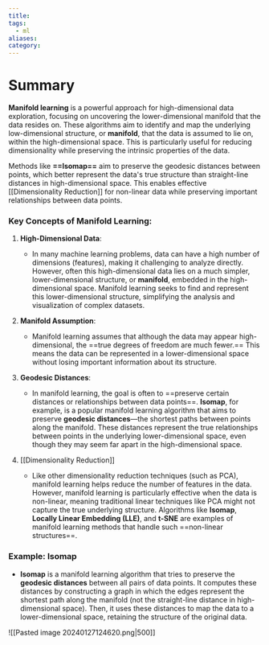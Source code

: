 ```yaml
---
title: 
tags:
  - ml
aliases: 
category:
---
```

# Summary

**Manifold learning** is a powerful approach for high-dimensional data exploration, focusing on uncovering the lower-dimensional manifold that the data resides on. These algorithms aim to identify and map the underlying low-dimensional structure, or **manifold**, that the data is assumed to lie on, within the high-dimensional space. This is particularly useful for reducing dimensionality while preserving the intrinsic properties of the data.

Methods like **==Isomap==** aim to preserve the geodesic distances between points, which better represent the data's true structure than straight-line distances in high-dimensional space. This enables effective [[Dimensionality Reduction]] for non-linear data while preserving important relationships between data points.

### Key Concepts of Manifold Learning:

1. **High-Dimensional Data**:
   - In many machine learning problems, data can have a high number of dimensions (features), making it challenging to analyze directly. However, often this high-dimensional data lies on a much simpler, lower-dimensional structure, or **manifold**, embedded in the high-dimensional space. Manifold learning seeks to find and represent this lower-dimensional structure, simplifying the analysis and visualization of complex datasets.

2. **Manifold Assumption**:
   - Manifold learning assumes that although the data may appear high-dimensional, the ==true degrees of freedom are much fewer.== This means the data can be represented in a lower-dimensional space without losing important information about its structure.

3. **Geodesic Distances**:
   - In manifold learning, the goal is often to ==preserve certain distances or relationships between data points==. **Isomap**, for example, is a popular manifold learning algorithm that aims to preserve **geodesic distances**—the shortest paths between points along the manifold. These distances represent the true relationships between points in the underlying lower-dimensional space, even though they may seem far apart in the high-dimensional space.

4. [[Dimensionality Reduction]]
   - Like other dimensionality reduction techniques (such as PCA), manifold learning helps reduce the number of features in the data. However, manifold learning is particularly effective when the data is non-linear, meaning traditional linear techniques like PCA might not capture the true underlying structure. Algorithms like **Isomap**, **Locally Linear Embedding (LLE)**, and **t-SNE** are examples of manifold learning methods that handle such ==non-linear structures==.
### Example: Isomap

- **Isomap** is a manifold learning algorithm that tries to preserve the **geodesic distances** between all pairs of data points. It computes these distances by constructing a graph in which the edges represent the shortest path along the manifold (not the straight-line distance in high-dimensional space). Then, it uses these distances to map the data to a lower-dimensional space, retaining the structure of the original data.

![[Pasted image 20240127124620.png|500]]


